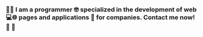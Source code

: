 ### 👨‍💻 I am a programmer 🤓 specialized in the development of web 💻🌐 pages and applications 📱 for companies. Contact me now! 🚀 👋

<!--
**tirldev/tirldev** is a ✨ _special_ ✨ repository because its `README.md` (this file) appears on your GitHub profile.

Here are some ideas to get you started:

- 🔭 I’m currently working on ...
- 🌱 I’m currently learning ...
- 👯 I’m looking to collaborate on ...
- 🤔 I’m looking for help with ...
- 💬 Ask me about ...
- 📫 How to reach me: ...
- 😄 Pronouns: ...
- ⚡ Fun fact: ...
-->

